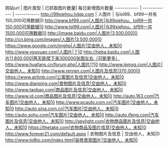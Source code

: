 网站url | 图片类型 | 已抓取图片数量| 每日新增图片数量
------------ | ------------- | ------------
http://99xiehou.lvbjp.com | 人图片  | 与lol99、bf99一共有150,000可用数据|0
http://www.bf99.com|人图片|与99xiehou、lol99一共150,000可用数据|0
http://www.lol99.com|人图片|与99xiehou、bf99一共1500,000可用数据|0
http://image.baidu.com|人图片|3,500,000|0
http://cn.bing.com/images|人图片|3,500,000|0
https://www.google.com/imghp|人图片|交由他人，未知|0
http://www.youyuan.com|人图片|？|0
http://tieba.baidu.com|人图片|1,800,000|两天能爬下来300000张图左右（可能更多）
http://www.huafans.cn/forum.php|人图片|?|0
http://www.jpmsg.com|人图片|交由他人，未知|0
http://www.renren.com|人图片及信息|370,000|0
https://www.airbnb.com|公寓图片及信息|交由他人，未知|0
http://www.dianping.com|食物图片及信息|交由他人，未知|0
http://www.taobao.com|商品图片及信息|交由他人，未知|0
http://www.jd.com|商品图片及信息|交由他人，未知|0
http://auto.163.com|汽车图片|交由他人，未知|0
http://www.pcauto.com.cn|汽车图片|交由他人，未知|0
http://auto.sina.com.cn|汽车图片|交由他人，未知|0
http://auto.sohu.com|汽车图片|交由他人，未知|0
http://auto.ifeng.com|汽车图片及信息|交由他人，未知|0
http://spylight.com|衣物商品图片及信息|交由他人，未知|0
https://thetake.com|衣物商品及图片信息|交由他人，未知|0
http://www.forever21.com/default.aspx | 衣物图片及信息  | 交由他人，未知|0
http://www.to8to.com/index.html|装修景观图片|交由他人，未知|0






